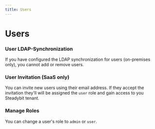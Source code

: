 ```yaml
---
title: Users
---
```


# Users

### User LDAP-Synchronization

If you have configured the LDAP synchronization for users (on-premises only), you cannot add or remove users.

### User Invitation (SaaS only)

You can invite new users using their email address. If they accept the invitation they'll will be assigned the `user` role and gain access to you Steadybit tenant.

### Manage Roles

You can change a user's role to `admin` or `user`.
